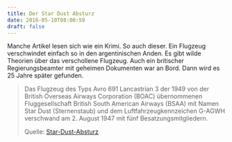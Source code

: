 ```yaml
---
title: Der Star Dust Absturz
date: 2016-05-10T08:00:59
draft: false
---
```


Manche Artikel lesen sich wie ein Krimi. So auch dieser. Ein Flugzeug
verschwindet einfach so in den argentinischen Anden. Es gibt wilde Theorien
über das verschollene Flugzeug. Auch ein britischer Regierungsbeamter mit
geheimen Dokumenten war an Bord. Dann wird es 25 Jahre später gefunden.


> Das Flugzeug des Typs Avro 691 Lancastrian 3 der 1949 von der British
> Overseas Airways Corporation (BOAC) übernommenen Fluggesellschaft British
> South American Airways (BSAA) mit Namen Star Dust (Sternenstaub) und dem
> Luftfahrzeugkennzeichen G-AGWH verschwand am  2. August 1947 mit fünf
> Besatzungsmitgliedern.
> 
> Quelle: [Star-Dust-Absturz](https://de.wikipedia.org/wiki/Star-Dust-Absturz)
